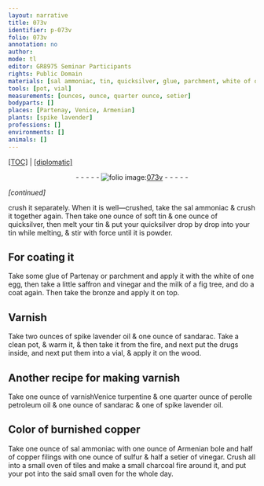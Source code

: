 ```yaml
---
layout: narrative
title: 073v
identifier: p-073v
folio: 073v
annotation: no
author:
mode: tl
editor: GR8975 Seminar Participants
rights: Public Domain
materials: [sal ammoniac, tin, quicksilver, glue, parchment, white of one egg, saffron, vinegar, milk of a fig tree, bronze, Varnish, spike lavender oil, sandarac, drugs, wood, varnish, varnishVenice turpentine, perolle petroleum oil, spike lavender oil., copper, Armenian bole, copper filings, sulfur, charcoal]
tools: [pot, vial]
measurements: [ounces, ounce, quarter ounce, setier]
bodyparts: []
places: [Partenay, Venice, Armenian]
plants: [spike lavender]
professions: []
environments: []
animals: []
---
```


<p><a href="{{ site.baseurl }}/translation/">[TOC]</a> | <a href="{{ site.baseurl }}/texts/p-073v_tc/" target="_blank">[diplomatic]</a></p><div class="folio" align="center">- - - - - <a href="http://gallica.bnf.fr/ark:/12148/btv1b10500001g/f152.image" target="_blank"><img src="https://cu-mkp.github.io/2017-workshop-edition/assets/photo-icon.png" alt="folio image: " style="display:inline-block; margin-bottom:-3px;"/>073v</a> - - - - - </div>  
 
*[continued]*
  
crush it separately. When it is well—crushed, take the <span class="m">sal ammoniac</span> & crush it together again. Then take one ounce of soft <span class="m">tin</span> & one ounce of <span class="m">quicksilver</span>, then melt your <span class="m">tin</span> & put your <span class="m">quicksilver</span> drop by drop into your <span class="m">tin</span> while melting, & stir with force until it is powder.
 
 
  

## For coating it

 
Take some <span class="m">glue</span> of <span class="pl">Partenay</span> <span class="add">or <span class="m">parchment</span></span> and apply it with the <span class="m">white of one egg</span>, then take a little <span class="m">saffron</span> and <span class="m">vinegar</span> and the <span class="m">milk of a fig tree</span>, and do a coat again. Then take the <span class="m">bronze</span> and apply it on top.
 
 
  

## <span class="m">Varnish</span>

 
Take two <span class="ms">ounces</span> of <span class="m"><span class="pa">spike lavender</span> oil</span> & one <span class="ms">ounce</span> of <span class="m">sandarac</span>. Take a clean <span class="tl">pot</span>, & warm it, & then take it from the fire, and next put the <span class="m">drugs</span> inside, and next put them into a <span class="tl">vial</span>, & apply it on the <span class="m">wood</span>.
 
 
  

## Another recipe for making <span class="m">varnish</span>

 
Take one <span class="ms">ounce</span> of <span class="m"><span class="del">varnish</span><span class="pl">Venice</span> turpentine</span> & one <span class="ms">quarter ounce</span> of <span class="m"><span class="del">perolle</span> <span class="add">petroleum</span> oil</span> & one <span class="ms">ounce</span> of <span class="m">sandarac</span> & one of <span class="m"><span class="pa">spike lavender</span> oil.</span>
 
 
  

## Color of burnished <span class="m">copper</span>

 
Take one ounce of <span class="m">sal ammoniac</span> with one ounce of <span class="m"><span class="pl">Armenian</span> bole</span> and half of <span class="m">copper filings</span> with one ounce of <span class="m">sulfur</span> & half a <span class="ms">setier</span> of <span class="m">vinegar</span>. Crush all into a small oven of tiles and make a small <span class="m">charcoal</span> fire around it, and put your pot into the said small oven for the whole day.
 
